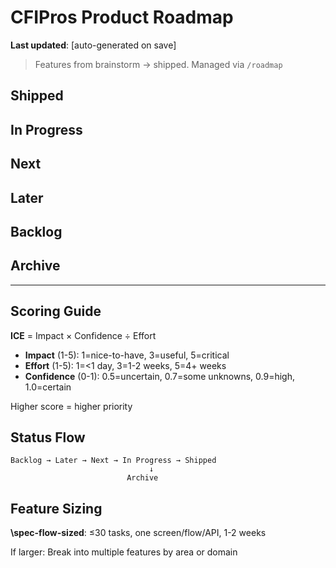 # CFIPros Product Roadmap

**Last updated**: [auto-generated on save]

> Features from brainstorm → shipped. Managed via `/roadmap`

## Shipped

<!-- Released to production -->
<!-- Format:
### slug-name
- **Title**: Feature name
- **Area**: marketing|app|api|infra|design
- **Role**: free|student|cfi|school|all
- **Date**: YYYY-MM-DD
- **Release**: vX.Y.Z - One-line release notes
-->

## In Progress

<!-- Currently implementing (linked to active branches) -->
<!-- Format:
### slug-name
- **Title**: Feature name
- **Area**: marketing|app|api|infra|design
- **Role**: free|student|cfi|school|all
- **Intra**: Yes|No
- **Phase**: 0-12 (optional)
- **Impact**: 1-5 | **Effort**: 1-5 | **Confidence**: 0-1 | **Score**: X.XX
- **Requirements**:
  - Requirement 1
- **Branch**: NNN-feature-name
- **Owner**: @username (optional)
-->

## Next

<!-- Top 5-10 prioritized features (sorted by score) -->
<!-- Same format as In Progress, no Branch/Owner -->

## Later

<!-- Future features (10-20 items, sorted by score) -->
<!-- Same format as Next -->

## Backlog

<!-- All other ideas (unlimited, sorted by score) -->
<!-- Format:
### slug-name
- **Title**: Feature name
- **Area**: marketing|app|api
- **Role**: student|cfi|school|all
- **Intra**: Yes|No
- **Impact**: 1-5 | **Effort**: 1-5 | **Confidence**: 0-1 | **Score**: X.XX
- **Requirements**: [CLARIFY: questions] or brief bullets
-->

## Archive

<!-- Deprecated features -->
<!-- Format:
### slug-name
- **Title**: Feature name
- **Reason**: Why archived
- **Date**: YYYY-MM-DD
-->

---

## Scoring Guide

**ICE** = Impact × Confidence ÷ Effort

- **Impact** (1-5): 1=nice-to-have, 3=useful, 5=critical
- **Effort** (1-5): 1=<1 day, 3=1-2 weeks, 5=4+ weeks
- **Confidence** (0-1): 0.5=uncertain, 0.7=some unknowns, 0.9=high, 1.0=certain

Higher score = higher priority

## Status Flow

```
Backlog → Later → Next → In Progress → Shipped
                               ↓
                          Archive
```

## Feature Sizing

**\spec-flow-sized**: ≤30 tasks, one screen/flow/API, 1-2 weeks

If larger: Break into multiple features by area or domain

